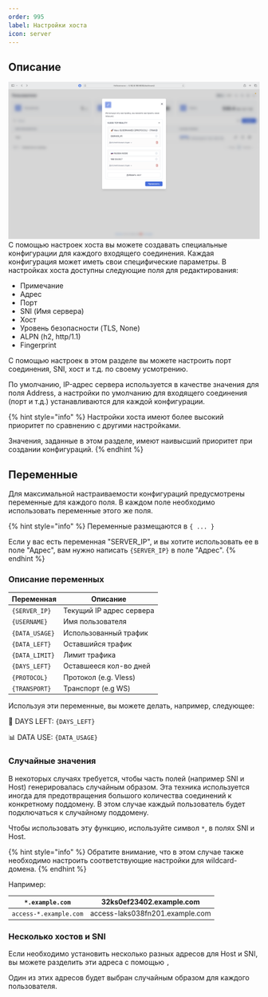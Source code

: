 ```yaml
---
order: 995
label: Настройки хоста
icon: server
---
```




## Описание
![](/static/14.png)
С помощью настроек хоста вы можете создавать специальные конфигурации для каждого входящего соединения. Каждая конфигурация может иметь свои специфические параметры. В настройках хоста доступны следующие поля для редактирования:

* Примечание
* Адрес
* Порт
* SNI (Имя сервера)
* Хост
* Уровень безопасности (TLS, None)
* ALPN (h2, http/1.1)
* Fingerprint

С помощью настроек в этом разделе вы можете настроить порт соединения, SNI, хост и т.д. по своему усмотрению.

По умолчанию, IP-адрес сервера используется в качестве значения для поля Address, а настройки по умолчанию для входящего соединения (порт и т.д.) устанавливаются для каждой конфигурации.&#x20;

{% hint style="info" %}
Настройки хоста имеют более высокий приоритет по сравнению с другими настройками.&#x20;

Значения, заданные в этом разделе, имеют наивысший приоритет при создании конфигураций.
{% endhint %}

## Переменные

Для максимальной настраиваемости конфигураций предусмотрены переменные для каждого поля. В каждом поле необходимо использовать переменные этого же поля.

{% hint style="info" %}
Переменные размещаются в `{ ... }`

Если у вас есть переменная "SERVER\_IP", и вы хотите использовать ее в поле "Адрес", вам нужно написать `{SERVER_IP}` в поле "Адрес".
{% endhint %}

### Описание переменных <a href="#variables-description" id="variables-description"></a>

| Переменная     | Описание                 |
| -------------- | ------------------------ |
| `{SERVER_IP}`  | Текущий IP адрес сервера |
| `{USERNAME}`   | Имя пользователя         |
| `{DATA_USAGE}` | Использованный трафик    |
| `{DATA_LEFT}`  | Оставшийся трафик        |
| `{DATA_LIMIT}` | Лимит трафика            |
| `{DAYS_LEFT}`  | Оставшееся кол-во дней   |
| `{PROTOCOL}`   | Протокол (e.g. Vless)    |
| `{TRANSPORT}`  | Транспорт (e.g WS)       |

Используя эти переменные, вы можете делать, например, следующее:

📆 DAYS LEFT: `{DAYS_LEFT}`

📊 DATA USE: `{DATA_USAGE}`

### Случайные значения

В некоторых случаях требуется, чтобы часть полей (например SNI и Host) генерировалась случайным образом. Эта техника используется иногда для предотвращения большого количества соединений к конкретному поддомену. В этом случае каждый пользователь будет подключаться к случайному поддомену.

Чтобы использовать эту функцию, используйте символ `*`, в полях SNI и Host.

{% hint style="info" %}
Обратите внимание, что в этом случае также необходимо настроить соответствующие настройки для wildcard-домена.
{% endhint %}

Например:

| `*.example.com`        | 32ks0ef23402.example.com        |
| ---------------------- | ------------------------------- |
| `access-*.example.com` | access-laks038fn201.example.com |

### Несколько хостов и SNI

Если необходимо установить несколько разных адресов для Host и SNI, вы можете разделить эти адреса с помощью `,`&#x20;

Один из этих адресов будет выбран случайным образом для каждого пользователя.
